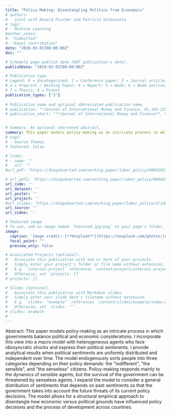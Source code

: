 ```yaml
---
title: "Policy-Making: Disentangling Politics from Economics"
# authors:
# - joint with Ronald Fischer and Patricio Valenzuela
# tags:
# - Machine Learning
#author_notes:
#- "Submitted"
#- "Equal contribution"
date: "2019-03-01T00:00:00Z"
doi: ""

# Schedule page publish date (NOT publication's date).
publishDate: "2019-03-01T00:00:00Z"

# Publication type.
# Legend: 0 = Uncategorized; 1 = Conference paper; 2 = Journal article;
# 3 = Preprint / Working Paper; 4 = Report; 5 = Book; 6 = Book section;
# 7 = Thesis; 8 = Patent
publication_types: ["2"]
 
# Publication name and optional abbreviated publication name.
# publication: "*Journal of International Money and Finance, 91,105-125*"
# publication_short: "**Journal of International Money and Finance**, 91,105-125"


# Summary. An optional shortened abstract.
summary: This paper models policy-making as an intricate process in which governments balance political and economic considerations. I incorporate this view into a macro model with heterogeneous agents who face idiosyncratic shocks and express their political sentiments. I provide analytical results when political sentiments are uniformly distributed and independent over time. The model endogenously sorts people into three categories depending on their policy demands, the "indifferent", "the sensible", and "the senseless" citizens. Policy-making responds mainly to the dynamics of sensible agents, but the survival of the government can be threatened by senseless agents. I expand the model to consider a general distribution of sentiments that depends on past sentiments so that the government takes into account the future threats of its current policy decisions. The model allows for a structural empirical approach to disentangle how economic versus political grounds have influenced policy decisions and the process of development across countries. 
# tags:
# - Source Themes
# featured: false

# links:
# - name: ""
#   url: ""
#url_pdf: "https://diegohuertad.com/working_paper/labor_policy/08042023_The_Political_Economy_of_Labor_Policy.pdf"

# url_pdf2: 'https://diegohuertad.com/working_paper/labor_policy/08042023_The_Political_Economy_of_Labor_Policy.pdf'
url_code: ''
url_dataset: ''
url_poster: ''
url_project: ''
#url_slides: "https://diegohuertad.com/working_paper/labor_policy/Slides_Macro_lunch_NU.pdf"
url_source: ''
url_video: ''

# Featured image
# To use, add an image named `featured.jpg/png` to your page's folder. 
image:
  caption: 'Image credit: [**Unsplash**](https://unsplash.com/photos/jdD8gXaTZsc)'
  focal_point: ""
  preview_only: false

# Associated Projects (optional).
#   Associate this publication with one or more of your projects.
#   Simply enter your project's folder or file name without extension.
#   E.g. `internal-project` references `content/project/internal-project/index.md`.
#   Otherwise, set `projects: []`.
# projects: []

# Slides (optional).
#   Associate this publication with Markdown slides.
#   Simply enter your slide deck's filename without extension.
#   E.g. `slides: "example"` references `content/slides/example/index.md`.
#   Otherwise, set `slides: ""`.
# slides: example
#
---
```





Abstract: This paper models policy-making as an intricate process in which governments balance political and economic considerations. I incorporate this view into a macro model with heterogeneous agents who face idiosyncratic shocks and express their political sentiments. I provide analytical results when political sentiments are uniformly distributed and independent over time. The model endogenously sorts people into three categories depending on their policy demands: the "indifferent", "the sensible", and "the senseless" citizens. Policy-making responds mainly to the dynamics of sensible agents, but the survival of the government can be threatened by senseless agents. I expand the model to consider a general distribution of sentiments that depends on past sentiments so that the government takes into account the future threats of its current policy decisions. The model allows for a structural empirical approach to disentangle how economic versus political grounds have influenced policy decisions and the process of development across countries.
